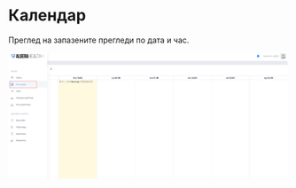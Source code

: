 # Календар

Преглед на запазените прегледи по дата и час.  

[![Календар](images/kalendar-01.png)](images/kalendar-01.png)
